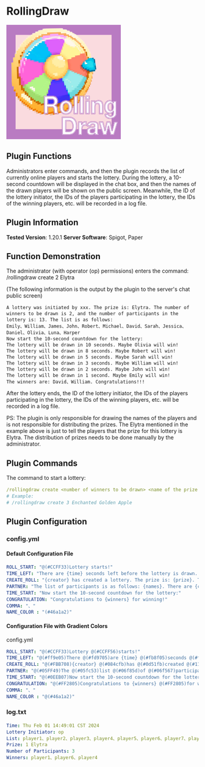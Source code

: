 # RollingDraw

<img src="RollingDraw.png" width="300" height="300" alt="image">

## Plugin Functions
Administrators enter commands, and then the plugin records the list of currently online players and starts the lottery. During the lottery, a 10-second countdown will be displayed in the chat box, and then the names of the drawn players will be shown on the public screen. Meanwhile, the ID of the lottery initiator, the IDs of the players participating in the lottery, the IDs of the winning players, etc. will be recorded in a log file.

## Plugin Information
**Tested Version**: 1.20.1
**Server Software**: Spigot, Paper

## Function Demonstration
The administrator (with operator (op) permissions) enters the command: /rollingdraw create 2 Elytra

(The following information is the output by the plugin to the server's chat public screen)
```
A lottery was initiated by xxx. The prize is: Elytra. The number of winners to be drawn is 2, and the number of participants in the lottery is: 13. The list is as follows:
Emily、William、James、John、Robert、Michael、David、Sarah、Jessica、Daniel、Olivia、Luna、Harper
Now start the 10-second countdown for the lottery:
The lottery will be drawn in 10 seconds. Maybe Olivia will win!
The lottery will be drawn in 8 seconds. Maybe Robert will win!
The lottery will be drawn in 5 seconds. Maybe Sarah will win!
The lottery will be drawn in 3 seconds. Maybe William will win!
The lottery will be drawn in 2 seconds. Maybe John will win!
The lottery will be drawn in 1 second. Maybe Emily will win!
The winners are: David、William. Congratulations!!!
```
After the lottery ends, the ID of the lottery initiator, the IDs of the players participating in the lottery, the IDs of the winning players, etc. will be recorded in a log file.

PS:
The plugin is only responsible for drawing the names of the players and is not responsible for distributing the prizes.
The Elytra mentioned in the example above is just to tell the players that the prize for this lottery is Elytra.
The distribution of prizes needs to be done manually by the administrator.

## Plugin Commands
The command to start a lottery:
```yaml
/rollingdraw create <number of winners to be drawn> <name of the prize to be drawn>
# Example:
# /rollingdraw create 3 Enchanted Golden Apple
```

## Plugin Configuration

### config.yml 

#### Default Configuration File
```yaml
ROLL_START: "@(#CCFF33)Lottery starts!"
TIME_LEFT: "There are {time} seconds left before the lottery is drawn. Maybe {randomName} will win!"
CREATE_ROLL: "{creator} has created a lottery. The prize is: {prize}. The number of participants: {count}. The number of winners: {winnerCount}"
PARTNER: "The list of participants is as follows: {names}. There are {count} participants in total."
TIME_START: "Now start the 10-second countdown for the lottery:"
CONGRATULATION: "Congratulations to {winners} for winning!"
COMMA: "、"
NAME_COLOR : "(#46a1a2)"
```

#### Configuration File with Gradient Colors
config.yml
```yaml
ROLL_START: "@(#CCFF33)Lottery @(#CCFF56)starts!"
TIME_LEFT: "@(#ff9e05)There @(#fd9705)are {time} @(#fb8f05)seconds @(#f98806)left @(#f78106)before @(#f57a06)the @(#f37206)lottery @(#f16b06)is @(#46a1a2)drawn. @(#ef6407)Maybe @(#ed5c07){randomName} @(#eb5507)will @(#e94e07)win @(#e74707)!"
CREATE_ROLL: "@(#FBB708){creator} @(#084cfb)has @(#0d51fb)created @(#1155fb)a @(#165afb)lottery. @(#1a5ffb)The @(#1f63fb)prize @(#2468fb)is: @(#FBB708){prize} @(#62a7fc). @(#6aaffc)The @(#71b6fc)number @(#79befc)of @(#80c5fc)participants: @(#88cdfd){count}. @(#FBB708)The @(#8fd5fd)number @(#97dcfd)of @(#9ee4fd)winners: @(#a6ebfd){winnerCount}."
PARTNER: "@(#05FF49)The @(#05fc53)list @(#06f85d)of @(#06f567)participants @(#06f270)is @(#07ee7a)as @(#07eb84)follows: {names}. @(#07eb84)There @(#07eb84)are {count} @(#07eb84)participants @(#07eb84)in @(#07eb84)total."
TIME_START: "@(#0EEB07)Now start the 10-second countdown for the lottery:"
CONGRATULATION: "@(#FF2805)Congratulations to {winners} @(#FF2805)for winning. @(#fb8f05)The prizes will be distributed later."
COMMA: "、"
NAME_COLOR : "@(#46a1a2)"
```

### log.txt
```yaml
Time: Thu Feb 01 14:49:01 CST 2024
Lottery Initiator: op
List: player1、player2、player3、player4、player5、player6、player7、player8
Prize: 1 Elytra
Number of Participants: 3
Winners: player1、player6、player4
``` 
